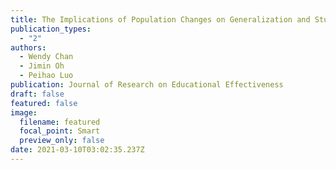 ```yaml
---
title: The Implications of Population Changes on Generalization and Study Design
publication_types:
  - "2"
authors:
  - Wendy Chan
  - Jimin Oh
  - Peihao Luo
publication: Journal of Research on Educational Effectiveness
draft: false
featured: false
image:
  filename: featured
  focal_point: Smart
  preview_only: false
date: 2021-03-10T03:02:35.237Z
---
```

